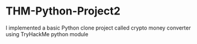 # THM-Python-Project2
I implemented a basic Python clone project called crypto money converter using TryHackMe python module
